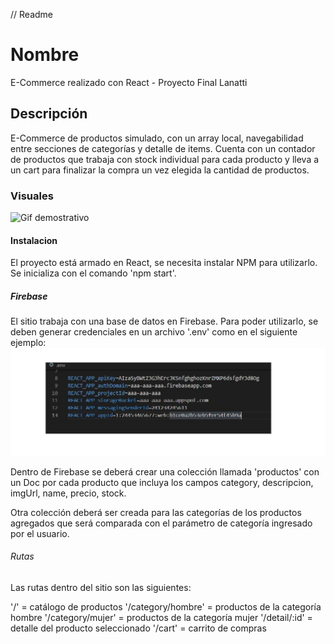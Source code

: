 // Readme

# Nombre
E-Commerce realizado con React - Proyecto Final Lanatti

## Descripción
E-Commerce de productos simulado, con un array local, navegabilidad entre secciones de categorías y detalle de items. Cuenta con un contador de productos que trabaja con stock individual para cada producto y lleva a un cart para finalizar la compra un vez elegida la cantidad de productos.

### Visuales
<img src='./reactGif.gif' alt='Gif demostrativo'></img>

#### Instalacion
El proyecto está armado en React, se necesita instalar NPM para utilizarlo. Se inicializa con el comando 'npm start'.

##### Firebase
El sitio trabaja con una base de datos en Firebase. Para poder utilizarlo, se deben generar credenciales en un archivo '.env' como en el siguiente ejemplo:
<img src='./envExample.jpg' alt='ejemplo de archivo env'></img>

Dentro de Firebase se deberá crear una colección llamada 'productos' con un Doc por cada producto que incluya los campos category, descripcion, imgUrl, name, precio, stock.

Otra colección deberá ser creada para las categorías de los productos agregados que será comparada con el parámetro de categoría ingresado por el usuario. 

###### Rutas
Las rutas dentro del sitio son las siguientes:

'/' = catálogo de productos
'/category/hombre' = productos de la categoría hombre
'/category/mujer' = productos de la categoría mujer
'/detail/:id' = detalle del producto seleccionado
'/cart' = carrito de compras
